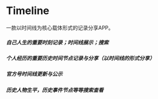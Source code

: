 # Timeline

一款以时间线为核心载体形式的记录分享APP。

##### 自己人生的重要时刻记录；时间线展示；搜索
##### 个人经历的重要历史时间节点记录与分享（以时间线的形式分享）
##### 官方号时间线更新与公示
##### 历史人物生平，历史事件节点等等搜索查看
